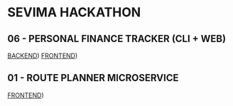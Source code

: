 # SEVIMA HACKATHON

## 06 - PERSONAL FINANCE TRACKER (CLI + WEB)
[BACKEND](https://github.com/degalih/backend-personal-finance-tracker))
[FRONTEND](https://github.com/degalih/frontend-personal-finance-tracker))

## 01 - ROUTE PLANNER MICROSERVICE
[FRONTEND](https://github.com/degalih/frontend-route-planner-microservice))
